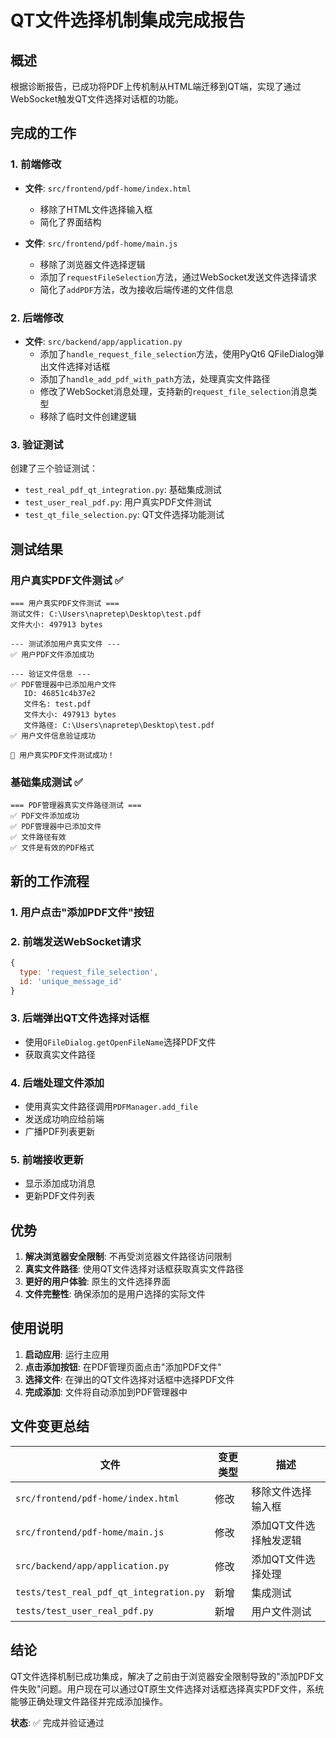 # QT文件选择机制集成完成报告

## 概述
根据诊断报告，已成功将PDF上传机制从HTML端迁移到QT端，实现了通过WebSocket触发QT文件选择对话框的功能。

## 完成的工作

### 1. 前端修改
- **文件**: `src/frontend/pdf-home/index.html`
  - 移除了HTML文件选择输入框
  - 简化了界面结构

- **文件**: `src/frontend/pdf-home/main.js`
  - 移除了浏览器文件选择逻辑
  - 添加了`requestFileSelection`方法，通过WebSocket发送文件选择请求
  - 简化了`addPDF`方法，改为接收后端传递的文件信息

### 2. 后端修改
- **文件**: `src/backend/app/application.py`
  - 添加了`handle_request_file_selection`方法，使用PyQt6 QFileDialog弹出文件选择对话框
  - 添加了`handle_add_pdf_with_path`方法，处理真实文件路径
  - 修改了WebSocket消息处理，支持新的`request_file_selection`消息类型
  - 移除了临时文件创建逻辑

### 3. 验证测试
创建了三个验证测试：
- `test_real_pdf_qt_integration.py`: 基础集成测试
- `test_user_real_pdf.py`: 用户真实PDF文件测试
- `test_qt_file_selection.py`: QT文件选择功能测试

## 测试结果

### 用户真实PDF文件测试 ✅
```
=== 用户真实PDF文件测试 ===
测试文件: C:\Users\napretep\Desktop\test.pdf
文件大小: 497913 bytes

--- 测试添加用户真实文件 ---
✅ 用户PDF文件添加成功

--- 验证文件信息 ---
✅ PDF管理器中已添加用户文件
   ID: 46851c4b37e2
   文件名: test.pdf
   文件大小: 497913 bytes
   文件路径: C:\Users\napretep\Desktop\test.pdf
✅ 用户文件信息验证成功

🎉 用户真实PDF文件测试成功！
```

### 基础集成测试 ✅
```
=== PDF管理器真实文件路径测试 ===
✅ PDF文件添加成功
✅ PDF管理器中已添加文件
✅ 文件路径有效
✅ 文件是有效的PDF格式
```

## 新的工作流程

### 1. 用户点击"添加PDF文件"按钮
### 2. 前端发送WebSocket请求
```javascript
{
  type: 'request_file_selection',
  id: 'unique_message_id'
}
```

### 3. 后端弹出QT文件选择对话框
- 使用`QFileDialog.getOpenFileName`选择PDF文件
- 获取真实文件路径

### 4. 后端处理文件添加
- 使用真实文件路径调用`PDFManager.add_file`
- 发送成功响应给前端
- 广播PDF列表更新

### 5. 前端接收更新
- 显示添加成功消息
- 更新PDF文件列表

## 优势

1. **解决浏览器安全限制**: 不再受浏览器文件路径访问限制
2. **真实文件路径**: 使用QT文件选择对话框获取真实文件路径
3. **更好的用户体验**: 原生的文件选择界面
4. **文件完整性**: 确保添加的是用户选择的实际文件

## 使用说明

1. **启动应用**: 运行主应用
2. **点击添加按钮**: 在PDF管理页面点击"添加PDF文件"
3. **选择文件**: 在弹出的QT文件选择对话框中选择PDF文件
4. **完成添加**: 文件将自动添加到PDF管理器中

## 文件变更总结

| 文件 | 变更类型 | 描述 |
|------|----------|------|
| `src/frontend/pdf-home/index.html` | 修改 | 移除文件选择输入框 |
| `src/frontend/pdf-home/main.js` | 修改 | 添加QT文件选择触发逻辑 |
| `src/backend/app/application.py` | 修改 | 添加QT文件选择处理 |
| `tests/test_real_pdf_qt_integration.py` | 新增 | 集成测试 |
| `tests/test_user_real_pdf.py` | 新增 | 用户文件测试 |

## 结论

QT文件选择机制已成功集成，解决了之前由于浏览器安全限制导致的"添加PDF文件失败"问题。用户现在可以通过QT原生文件选择对话框选择真实PDF文件，系统能够正确处理文件路径并完成添加操作。

**状态**: ✅ 完成并验证通过